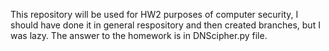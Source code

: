 This repository will be used for HW2 purposes of computer security, I should have done it in general respository and then created branches, but I was lazy. The answer to the homework is in DNScipher.py file.
